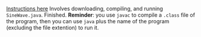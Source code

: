 [Instructions here](https://programmingbydoing.com/a/compiling-practice.html)
Involves downloading, compiling, and running `SineWave.java`.
Finished.
**Reminder**: you use `javac` to compile a `.class` file of the program, then you can use `java`
plus the name of the program (excluding the file extention) to run it.
